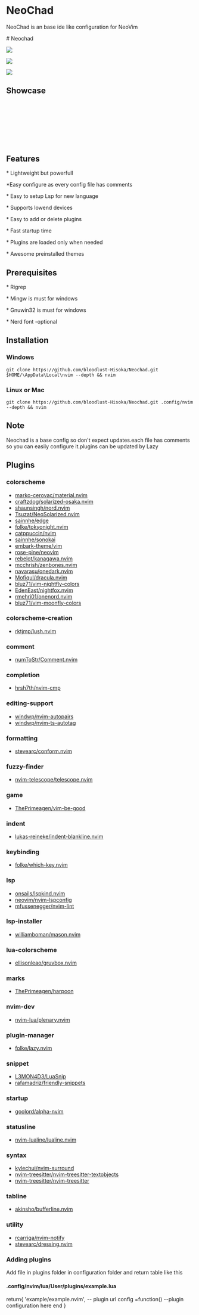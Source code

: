 <h1>NeoChad</h1>
<p>NeoChad is an base ide like configuration for NeoVim</p>
# Neochad

<a href="https://dotfyle.com/bloodlust-Hisoka/neochad"><img src="https://dotfyle.com/bloodlust-Hisoka/neochad/badges/plugins?style=flat" /></a>
<p></p>
<a href="https://dotfyle.com/bloodlust-Hisoka/neochad"><img src="https://dotfyle.com/bloodlust-Hisoka/neochad/badges/leaderkey?style=flat" /></a>
<p></p>
<a href="https://dotfyle.com/bloodlust-Hisoka/neochad"><img src="https://dotfyle.com/bloodlust-Hisoka/neochad/badges/plugin-manager?style=flat" /></a>
<h2>
   Showcase
   <h2>
      <div align="center">
         <h2></h2>
         <img src="Neovim.png" alt="" />
         <p></p>
         <img src="NeoVim2.png" alt="" />
         <p></p>
         <img src="NeoVim3.png" alt="" />
         <p></p>
         <img src="NeoVim4.png" alt="" />
         <p></p>
         <img src="NeoVim5.png" alt="" />

   </h2>
   <h2>Features</h2>
   <p>* Lightweight but powerfull</p>
   <p>*Easy configure as every config file has comments</p>
   <p>* Easy to setup Lsp for new language</p>
   <p>* Supports lowend devices</p>
   <p>* Easy to add or delete plugins</p>
   <p>* Fast startup time</p>
   <p>* Plugins are loaded only when needed</p>
   <p>* Awesome preinstalled themes</p>
   <h2>Prerequisites </h2>
   <p>* Rigrep</p>
   <p>* Mingw is must for windows</p>
   <p>* Gnuwin32 is must for windows</p>
   <p>* Nerd font -optional</p>

<h2>Installation</h2>
 <h3>Windows</h3>
    
    git clone https://github.com/bloodlust-Hisoka/Neochad.git $HOME/\AppData\Local\nvim --depth && nvim

<h3>Linux or Mac</h3>

    git clone https://github.com/bloodlust-Hisoka/Neochad.git .config/nvim --depth && nvim
## Note
Neochad is a base config so don't expect updates.each file has comments so you can easily configure it.plugins can be updated by Lazy
## Plugins

### colorscheme

+ [marko-cerovac/material.nvim](https://dotfyle.com/plugins/marko-cerovac/material.nvim)
+ [craftzdog/solarized-osaka.nvim](https://dotfyle.com/plugins/craftzdog/solarized-osaka.nvim)
+ [shaunsingh/nord.nvim](https://dotfyle.com/plugins/shaunsingh/nord.nvim)
+ [Tsuzat/NeoSolarized.nvim](https://dotfyle.com/plugins/Tsuzat/NeoSolarized.nvim)
+ [sainnhe/edge](https://dotfyle.com/plugins/sainnhe/edge)
+ [folke/tokyonight.nvim](https://dotfyle.com/plugins/folke/tokyonight.nvim)
+ [catppuccin/nvim](https://dotfyle.com/plugins/catppuccin/nvim)
+ [sainnhe/sonokai](https://dotfyle.com/plugins/sainnhe/sonokai)
+ [embark-theme/vim](https://dotfyle.com/plugins/embark-theme/vim)
+ [rose-pine/neovim](https://dotfyle.com/plugins/rose-pine/neovim)
+ [rebelot/kanagawa.nvim](https://dotfyle.com/plugins/rebelot/kanagawa.nvim)
+ [mcchrish/zenbones.nvim](https://dotfyle.com/plugins/mcchrish/zenbones.nvim)
+ [navarasu/onedark.nvim](https://dotfyle.com/plugins/navarasu/onedark.nvim)
+ [Mofiqul/dracula.nvim](https://dotfyle.com/plugins/Mofiqul/dracula.nvim)
+ [bluz71/vim-nightfly-colors](https://dotfyle.com/plugins/bluz71/vim-nightfly-colors)
+ [EdenEast/nightfox.nvim](https://dotfyle.com/plugins/EdenEast/nightfox.nvim)
+ [rmehri01/onenord.nvim](https://dotfyle.com/plugins/rmehri01/onenord.nvim)
+ [bluz71/vim-moonfly-colors](https://dotfyle.com/plugins/bluz71/vim-moonfly-colors)
### colorscheme-creation

+ [rktjmp/lush.nvim](https://dotfyle.com/plugins/rktjmp/lush.nvim)
### comment

+ [numToStr/Comment.nvim](https://dotfyle.com/plugins/numToStr/Comment.nvim)
### completion

+ [hrsh7th/nvim-cmp](https://dotfyle.com/plugins/hrsh7th/nvim-cmp)
### editing-support

+ [windwp/nvim-autopairs](https://dotfyle.com/plugins/windwp/nvim-autopairs)
+ [windwp/nvim-ts-autotag](https://dotfyle.com/plugins/windwp/nvim-ts-autotag)
### formatting

+ [stevearc/conform.nvim](https://dotfyle.com/plugins/stevearc/conform.nvim)
### fuzzy-finder

+ [nvim-telescope/telescope.nvim](https://dotfyle.com/plugins/nvim-telescope/telescope.nvim)
### game

+ [ThePrimeagen/vim-be-good](https://dotfyle.com/plugins/ThePrimeagen/vim-be-good)
### indent

+ [lukas-reineke/indent-blankline.nvim](https://dotfyle.com/plugins/lukas-reineke/indent-blankline.nvim)
### keybinding

+ [folke/which-key.nvim](https://dotfyle.com/plugins/folke/which-key.nvim)
### lsp

+ [onsails/lspkind.nvim](https://dotfyle.com/plugins/onsails/lspkind.nvim)
+ [neovim/nvim-lspconfig](https://dotfyle.com/plugins/neovim/nvim-lspconfig)
+ [mfussenegger/nvim-lint](https://dotfyle.com/plugins/mfussenegger/nvim-lint)
### lsp-installer

+ [williamboman/mason.nvim](https://dotfyle.com/plugins/williamboman/mason.nvim)
### lua-colorscheme

+ [ellisonleao/gruvbox.nvim](https://dotfyle.com/plugins/ellisonleao/gruvbox.nvim)
### marks

+ [ThePrimeagen/harpoon](https://dotfyle.com/plugins/ThePrimeagen/harpoon)
### nvim-dev

+ [nvim-lua/plenary.nvim](https://dotfyle.com/plugins/nvim-lua/plenary.nvim)
### plugin-manager

+ [folke/lazy.nvim](https://dotfyle.com/plugins/folke/lazy.nvim)
### snippet

+ [L3MON4D3/LuaSnip](https://dotfyle.com/plugins/L3MON4D3/LuaSnip)
+ [rafamadriz/friendly-snippets](https://dotfyle.com/plugins/rafamadriz/friendly-snippets)
### startup

+ [goolord/alpha-nvim](https://dotfyle.com/plugins/goolord/alpha-nvim)
### statusline

+ [nvim-lualine/lualine.nvim](https://dotfyle.com/plugins/nvim-lualine/lualine.nvim)
### syntax

+ [kylechui/nvim-surround](https://dotfyle.com/plugins/kylechui/nvim-surround)
+ [nvim-treesitter/nvim-treesitter-textobjects](https://dotfyle.com/plugins/nvim-treesitter/nvim-treesitter-textobjects)
+ [nvim-treesitter/nvim-treesitter](https://dotfyle.com/plugins/nvim-treesitter/nvim-treesitter)
### tabline

+ [akinsho/bufferline.nvim](https://dotfyle.com/plugins/akinsho/bufferline.nvim)
### utility

+ [rcarriga/nvim-notify](https://dotfyle.com/plugins/rcarriga/nvim-notify)
+ [stevearc/dressing.nvim](https://dotfyle.com/plugins/stevearc/dressing.nvim)
<h3>Adding plugins</h3>
<p>Add file in plugins folder in configuration folder and return table like this</p>
<h4>.config/nvim/lua/User/plugins/example.lua</h4>

return{
  'example/example.nvim', -- plugin url
  config =function()
  --plugin configuration here
  end
  }
